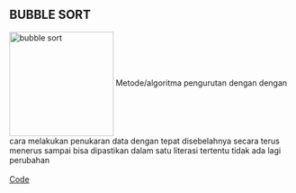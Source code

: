 <h2>BUBBLE SORT</h2>

<img width="185" alt="bubble sort" align="center" src="https://user-images.githubusercontent.com/98725370/155252180-2a066fac-ca3a-4e95-a1c9-6b1294be3344.png">
Metode/algoritma pengurutan dengan dengan cara melakukan penukaran data dengan tepat disebelahnya secara terus menerus sampai bisa dipastikan 
dalam satu literasi tertentu tidak ada lagi perubahan
<br><br>
<a href="https://github.com/desyderian/ASD/blob/main/sorting/bubble%20sort/bubble%20sort.c">Code</a><br>



